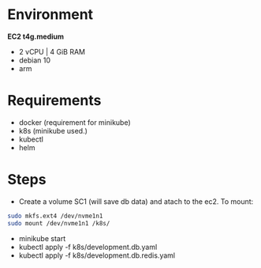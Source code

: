 # Environment
**EC2 t4g.medium**
- 2 vCPU | 4 GiB RAM
- debian 10
- arm

# Requirements
- docker (requirement for minikube)
- k8s (minikube used.)
- kubectl
- helm

# Steps
- Create a volume SC1 (will save db data) and atach to the ec2. To mount:
```bash
sudo mkfs.ext4 /dev/nvme1n1
sudo mount /dev/nvme1n1 /k8s/
```
- minikube start
- kubectl apply -f k8s/development.db.yaml
- kubectl apply -f k8s/development.db.redis.yaml
